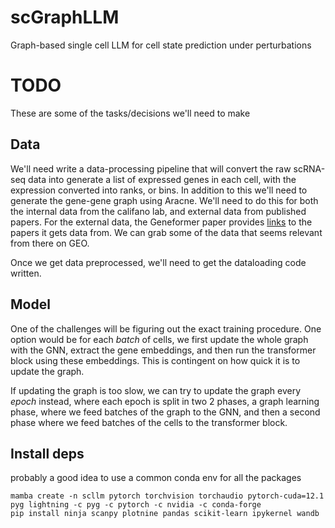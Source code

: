 # scGraphLLM
Graph-based single cell LLM for cell state prediction under perturbations

# TODO

These are some of the tasks/decisions we'll need to make

## Data

We'll need write a data-processing pipeline that will convert the raw scRNA-seq data into generate a list of expressed genes in each cell, with the expression converted into ranks, or bins. In addition to this we'll need to generate the gene-gene graph using Aracne. We'll need to do this for both the internal data from the califano lab, and external data from published papers. For the external data, the Geneformer paper provides [links](https://static-content.springer.com/esm/art%3A10.1038%2Fs41586-023-06139-9/MediaObjects/41586_2023_6139_MOESM4_ESM.xlsx) to the papers it gets data from. We can grab some of the data that seems relevant from there on GEO. 

Once we get data preprocessed, we'll need to get the dataloading code written. 


## Model

One of the challenges will be figuring out the exact training procedure. One option would be for each *batch* of cells, we first update the whole graph with the GNN, extract the gene embeddings, and then run the transformer block using these embeddings. This is contingent on how quick it is to update the graph.

If updating the graph is too slow, we can try to update the graph every *epoch* instead, where each epoch is split in two 2 phases, a graph learning phase, where we feed batches of the graph to the GNN, and then a second phase where we feed batches of the cells to the transformer block.

## Install deps

probably a good idea to use a common conda env for all the packages
```
mamba create -n scllm pytorch torchvision torchaudio pytorch-cuda=12.1 pyg lightning -c pyg -c pytorch -c nvidia -c conda-forge
pip install ninja scanpy plotnine pandas scikit-learn ipykernel wandb 

```